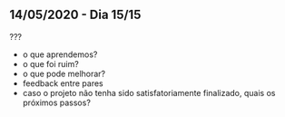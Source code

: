 ## 14/05/2020 - Dia 15/15

??? 

- o que aprendemos?
- o que foi ruim?
- o que pode melhorar?
- feedback entre pares
- caso o projeto não tenha sido satisfatoriamente finalizado, quais os próximos passos?